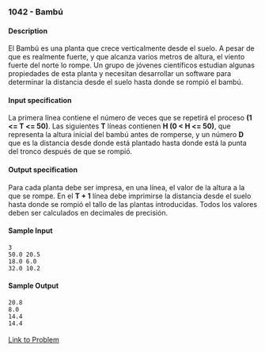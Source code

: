 ### **1042 - Bambú**<br/>
#### Description<br/>
El Bambú es una planta que crece verticalmente desde el suelo. A pesar de que es realmente fuerte, y que alcanza varios metros de altura, el viento fuerte del norte lo rompe. Un grupo de jóvenes científicos estudian algunas propiedades de esta planta y necesitan desarrollar un software para determinar la distancia desde el suelo hasta donde se rompió el bambú. 
#### Input specification<br/>
La primera línea contiene el número de veces que se repetirá el proceso **(1 <= T <= 50)**. Las siguientes **T** líneas contienen **H (0 < H <= 50)**, que representa la altura inicial del bambú antes de romperse, y un número **D** que es la distancia desde donde está plantado hasta donde está la punta del tronco después de que se rompió.
#### Output specification<br/>
Para cada planta debe ser impresa, en una línea, el valor de la altura a la que se rompe. En el **T + 1** línea debe imprimirse la distancia desde el suelo hasta donde se rompió el tallo de las plantas introducidas. Todos los valores deben ser calculados en decimales de precisión. 
#### Sample Input<br/>
`3`<br/>
`50.0 20.5`<br/>
`18.0 6.0`<br/>
`32.0 10.2`<br/>
#### Sample Output<br/>
`20.8`<br/>
`8.0`<br/>
`14.4`<br/>
`14.4`<br/>
<br/>
[Link to Problem](http://coj.uci.cu/24h/problem.xhtml?pid=1042)
